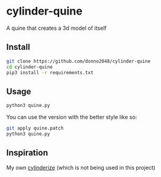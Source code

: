 # cylinder-quine

A quine that creates a 3d model of itself

## Install

```sh
git clone https://github.com/donno2048/cylinder-quine
cd cylinder-quine
pip3 install -r requirements.txt
```

## Usage

```sh
python3 quine.py
```

You can use the version with the better style like so:

```sh
git apply quine.patch
python3 quine.py
```


## Inspiration

My own [cylinderize](https://github.com/donno2048/cylinderize) (which is not being used in this project)
